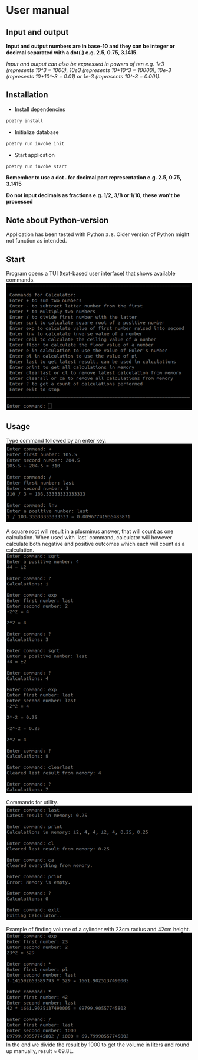 # User manual

## Input and output

**Input and output numbers are in base-10 and they can be integer or decimal separated with a dot(.) e.g. 2.5, 0.75, 3.1415.**  

*Input and output can also be expressed in powers of ten e.g. 1e3 (represents 10^3 = 1000), 10e3 (represents 10\*10^3 = 10000), 10e-3 (represents 10\*10^-3 = 0.01) or 1e-3 (represents 10^-3 = 0.001).*  


## Installation
- Install dependencies  
```bash
poetry install
```

- Initialize database  
```bash
poetry run invoke init
```

- Start application  
```bash
poetry run invoke start
```

**Remember to use a dot . for decimal part representation e.g. 2.5, 0.75, 3.1415**  

**Do not input decimals as fractions e.g. 1/2, 3/8 or 1/10, these won't be processed**  

## Note about Python-version

Application has been tested with Python `3.8`.  Older version of Python might not function as intended.  

## Start

Program opens a TUI (text-based user interface) that shows available commands.  
![Startup View](./photos/startup.png)  

## Usage

Type command followed by an enter key.  
![Basic Usage](./photos/basic-calculations.png)  


A square root will result in a plusminus answer, that will count as one calculation.  When used with 'last' command, calculator will however calculate both negative and positive outcomes which each will count as a calculation.  
![Plusminus Calculations](./photos/plusminus-calculations.png)  


Commands for utility.  
![Utility Commands](./photos/utility-commands.png)


Example of finding volume of a cylinder with 23cm radius and 42cm height.  
![Volume of a Cylinder](./photos/cylinder-volume.png)  
In the end we divide the result by 1000 to get the volume in liters and round up manually, result ≈ 69.8L.  
